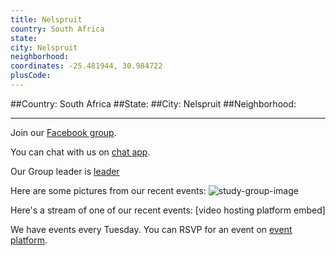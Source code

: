 ```yaml
---
title: Nelspruit
country: South Africa
state: 
city: Nelspruit
neighborhood: 
coordinates: -25.481944, 30.984722
plusCode:
---
```


##Country: South Africa
##State: 
##City: Nelspruit
##Neighborhood: 
*****
Join our [Facebook group](https://www.facebook.com/groups/free.code.camp.nelspruit).

You can chat with us on [chat app]().

Our Group leader is [leader]()

Here are some pictures from our recent events:
![study-group-image]()

Here's a stream of one of our recent events:
[video hosting platform embed]

We have events every Tuesday. You can RSVP for an event on [event platform]().
